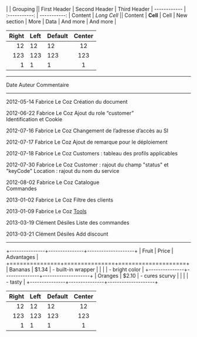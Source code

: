 |             |          Grouping           ||
First Header  | Second Header | Third Header |
 ------------ | :-----------: | -----------: |
Content       |          *Long Cell*        ||
Content       |   **Cell**    |         Cell |
New section   |     More      |         Data |
And more      |            And more          |

| Right | Left | Default | Center |
|------:|:-----|---------|:------:|
|   12  |  12  |    12   |    12  |
|  123  |  123 |   123   |   123  |
|    1  |    1 |     1   |     1  |

-------------------------------------------------------------------------------
Date            Auteur           Commentaire
-------------- ---------------- ---------------------------------------------
2012-05-14     Fabrice Le Coz    Création du document

2012-06-22     Fabrice Le Coz    Ajout du role “customer”<br/>
                                 Identification et Cookie

2012-07-16     Fabrice Le Coz    Changement de l’adresse d’accès au SI

2012-07-17     Fabrice Le Coz    Ajout de remarque pour le déploiement

2012-07-18     Fabrice Le Coz    Customers : tableau des profils applicables

2012-07-30     Fabrice Le Coz    Customer : rajout du champ "status" et "keyCode"
                                 Location : rajout du nom du service

2012-08-02     Fabrice Le Coz    Catalogue<br/>
                                 Commandes

2013-01-02     Fabrice Le Coz    Filtre des clients

2013-01-09     Fabrice Le Coz    [Tools](#tools)

2013-03-19     Clément Désiles   Liste des commandes

2013-03-21     Clément Désiles   Add discount

-------------------------------------------------------------------------------

+---------------+---------------+--------------------+
| Fruit         | Price         | Advantages         |
+===============+===============+====================+
| Bananas       | $1.34         | - built-in wrapper |
|               |               | - bright color     |
+---------------+---------------+--------------------+
| Oranges       | $2.10         | - cures scurvy     |
|               |               | - tasty            |
+---------------+---------------+--------------------+

| Right | Left | Default | Center |
|------:|:-----|---------|:------:|
|   12  |  12  |    12   |    12  |
|  123  |  123 |   123   |   123  |
|    1  |    1 |     1   |     1  |

